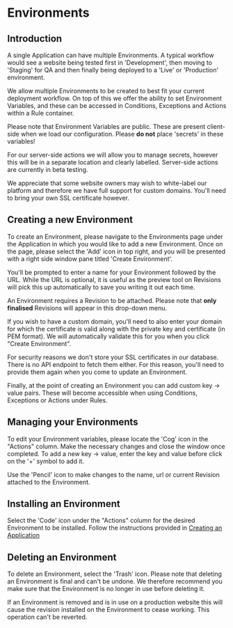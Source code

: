 # Environments

## Introduction

A single Application can have multiple Environments. A typical workflow would see a website being tested first in 'Development', then moving to 'Staging' for QA and then finally being deployed to a 'Live' or 'Production' environment.

We allow multiple Environments to be created to best fit your current deployment workflow. On top of this we offer the ability to set Environment Variables, and these can be accessed in Conditions, Exceptions and Actions within a Rule container.

<Info>

Please note that Environment Variables are public. These are present client-side when we load our configuration. Please **do not** place 'secrets' in these variables!

For our server-side actions we will allow you to manage secrets, however this will be in a separate location and clearly labelled. Server-side actions are currently in beta testing.

</Info>

We appreciate that some website owners may wish to white-label our platform and therefore we have full support for custom domains. You'll need to bring your own SSL certificate however.

## Creating a new Environment

To create an Environment, please navigate to the Environments page under the Application in which you would like to add a new Environment. Once on the page, please select the 'Add' icon in top right, and you will be presented with a right side window pane titled 'Create Environment'.

You'll be prompted to enter a name for your Environment followed by the URL. While the URL is optional, it is useful as the preview tool on Revisions will pick this up automatically to save you writing it out each time.

An Environment requires a Revision to be attached. Please note that **only finalised** Revisions will appear in this drop-down menu.

If you wish to have a custom domain, you'll need to also enter your domain for which the certificate is valid along with the private key and certificate (in PEM format). We will automatically validate this for you when you click "Create Environment".

<Info>

For security reasons we don't store your SSL certificates in our database. There is no API endpoint to fetch them either. For this reason, you'll need to provide them again when you come to update an Environment.

</Info>

Finally, at the point of creating an Environment you can add custom key -> value pairs. These will become accessible when using Conditions, Exceptions or Actions under Rules.

## Managing your Environments

To edit your Environment variables, please locate the 'Cog' icon in the "Actions" column. Make the necessary changes and close the window once completed. To add a new key -> value, enter the key and value before click on the '+' symbol to add it.

Use the 'Pencil' icon to make changes to the name, url or current Revision attached to the Environment.

## Installing an Environment

Select the 'Code' icon under the "Actions" column for the desired Environment to be installed. Follow the instructions provided in [Creating an Application](/docs/creating-application#installing-the-tag-manager)

## Deleting an Environment

To delete an Environment, select the 'Trash' icon. Please note that deleting an Environment is final and can't be undone. We therefore recommend you make sure that the Environment is no longer in use before deleting it.

<Warn>

If an Environment is removed and is in use on a production website this will cause the revision installed on the Environment to cease working. This operation can't be reverted.

</Warn>